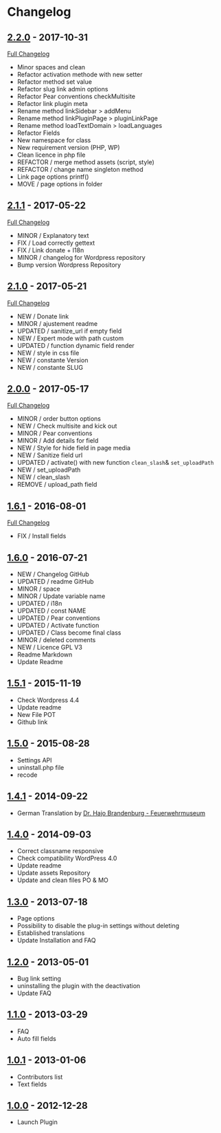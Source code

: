 # Changelog

## [2.2.0](https://github.com/rvola/wp-original-media-path/tree/2.2.0) - 2017-10-31
[Full Changelog](https://github.com/rvola/wp-original-media-path/compare/2.1.1...2.2.0)

* Minor spaces and clean
* Refactor activation methode with new setter
* Refactor method set value
* Refactor slug link admin options
* Refactor Pear conventions checkMultisite
* Refactor link plugin meta
* Rename method linkSidebar  > addMenu
* Rename method linkPluginPage  > pluginLinkPage
* Rename method loadTextDomain > loadLanguages
* Refactor Fields
* New namespace for class
* New requirement version (PHP, WP)
* Clean licence in php file
* REFACTOR / merge method assets (script, style)
* REFACTOR / change name singleton method
* Link page options printf()
* MOVE / page options in folder


## [2.1.1](https://github.com/rvola/wp-original-media-path/tree/2.1.1) - 2017-05-22
[Full Changelog](https://github.com/rvola/wp-original-media-path/compare/2.1.0...2.1.1)

* MINOR / Explanatory text
* FIX / Load correctly gettext
* FIX / Link donate + I18n
* MINOR / changelog for Wordpress repository
* Bump version Wordpress Repository

## [2.1.0](https://github.com/rvola/wp-original-media-path/tree/2.1.0) - 2017-05-21
[Full Changelog](https://github.com/rvola/wp-original-media-path/compare/2.0.0...2.1.0)

* NEW / Donate link
* MINOR / ajustement readme
* UPDATED / sanitize_url if empty field
* NEW / Expert mode with path custom
* UPDATED / function dynamic field render
* NEW / style in css file
* NEW / constante Version
* NEW / constante SLUG

## [2.0.0](https://github.com/rvola/wp-original-media-path/tree/2.0.0) - 2017-05-17
[Full Changelog](https://github.com/rvola/wp-original-media-path/compare/1.6.1...2.0.0)

* MINOR / order button options
* NEW / Check multisite and kick out
* MINOR / Pear conventions
* MINOR / Add details for field
* NEW / Style for hide field in page media
* NEW / Sanitize field url
* UPDATED / activate() with new function `clean_slash`& `set_uploadPath`
* NEW / set_uploadPath
* NEW / clean_slash
* REMOVE / upload_path field

## [1.6.1](https://github.com/rvola/wp-original-media-path/tree/1.6.1) - 2016-08-01
[Full Changelog](https://github.com/rvola/wp-original-media-path/compare/1.6.0...1.6.1)

* FIX / Install fields

## [1.6.0](https://github.com/rvola/wp-original-media-path/tree/1.6.0) - 2016-07-21

* NEW / Changelog GitHub
* UPDATED / readme GitHub
* MINOR / space
* MINOR / Update variable name
* UPDATED / i18n
* UPDATED / const NAME
* UPDATED / Pear conventions
* UPDATED / Activate function
* UPDATED / Class become final class
* MINOR / deleted comments
* NEW / Licence GPL V3
* Readme Markdown
* Update Readme

## [1.5.1](https://github.com/rvola/wp-original-media-path/tree/1.5.1) - 2015-11-19

* Check Wordpress 4.4
* Update readme
* New File POT
* Github link

## [1.5.0](https://github.com/rvola/wp-original-media-path/tree/1.5.0) - 2015-08-28

* Settings API
* uninstall.php file
* recode

## [1.4.1](https://github.com/rvola/wp-original-media-path/tree/1.4.1) - 2014-09-22

* German Translation by <a href="http://www.feuerwehrmuseum-sh.de" rel="nofollow" target="_blank">Dr. Hajo Brandenburg - Feuerwehrmuseum</a>

## [1.4.0](https://github.com/rvola/wp-original-media-path/tree/1.4.0) - 2014-09-03

* Correct classname responsive
* Check compatibility WordPress 4.0
* Update readme
* Update assets Repository
* Update and clean files PO & MO

## [1.3.0](https://github.com/rvola/wp-original-media-path/tree/1.3.0) - 2013-07-18

* Page options
* Possibility to disable the plug-in settings without deleting
* Established translations
* Update Installation and FAQ

## [1.2.0](https://github.com/rvola/wp-original-media-path/tree/1.2.0) - 2013-05-01

* Bug link setting
* uninstalling the plugin with the deactivation
* Update FAQ

## [1.1.0](https://github.com/rvola/wp-original-media-path/tree/1.1.0) - 2013-03-29

* FAQ
* Auto fill fields

## [1.0.1](https://github.com/rvola/wp-original-media-path/tree/1.0.1) - 2013-01-06

* Contributors list
* Text fields

## [1.0.0](https://github.com/rvola/wp-original-media-path/tree/1.0.0) - 2012-12-28

* Launch Plugin
